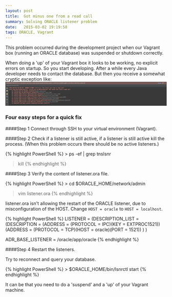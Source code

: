 ```yaml
---
layout: post
title:  Got minus one from a read call
summary: Solving ORACLE listener problem
date:   2015-03-02 19:19:58
tags: ORACLE, Vagrant
---
```


This problem occurred during the development project when our Vagrant box (running an ORACLE database) was suspended or shutdown correctly.

When doing a 'up' of your Vagrant box it looks to be working, no explicit errors on startup. So you start developing. After a while every Java developer needs to contact the database. But then you receive a somewhat cryptic exception like:
![ORA exception](/public/images/posts/got_minus_one_from_a_read_call.png)

### Four easy steps for a quick fix

####Step 1
Connect through SSH to your virtual environment (Vagrant).

####Step 2
Check if a listener is still active, if a listener is still active kill the process. (When this problem occurs there should be no active listeners.)

{% highlight PowerShell %}
    > ps -ef | grep tnslsnr
> kill <processID>
{% endhighlight %}

####Step 3
Verify the content of listener.ora file.

{% highlight PowerShell %}
    > cd $ORACLE_HOME/network/admin
> vim listener.ora
{% endhighlight %}

listener.ora isn't allowing the restart of the ORACLE listener, due to misconfiguration of the HOST. Change `HOST = oracle` to `HOST = localhost`.

{% highlight PowerShell %}
    LISTENER =
      (DESCRIPTION_LIST =
        (DESCRIPTION =
          (ADDRESS = (PROTOCOL = IPC)(KEY = EXTPROC1521))
          (ADDRESS = (PROTOCOL = TCP)(HOST = oracle)(PORT = 1521))
        )
      )

ADR_BASE_LISTENER = /oracle/app/oracle
{% endhighlight %}

####Step 4
Restart the listeners.

Try to reconnect and query your database.

{% highlight PowerShell %}
    > $ORACLE_HOME/bin/lsnrctl start
{% endhighlight %}

It can be that you need to do a 'suspend' and a 'up' of your Vagrant machine.
